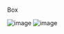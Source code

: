 
Box

![image](https://user-images.githubusercontent.com/104714229/204099845-cbe71114-11cb-4f4c-b0d3-6ac4976955fa.png)
![image](https://user-images.githubusercontent.com/104714229/204099963-4cc4fa6a-53d4-48dc-bb6e-ae2965ec8e14.png)

